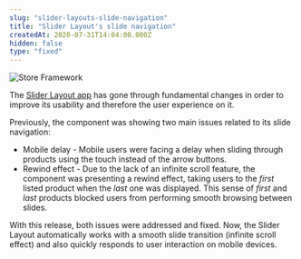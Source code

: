 ```yaml
---
slug: "slider-layouts-slide-navigation"
title: "Slider Layout's slide navigation"
createdAt: 2020-07-31T14:04:00.000Z
hidden: false
type: "fixed"
---
```


![Store Framework](https://img.shields.io/badge/-Store%20Framework-red)

The [Slider Layout app](https://vtex.io/docs/components/all/vtex.slider-layout/) has gone through fundamental changes in order to improve its usability and therefore the user experience on it.

Previously, the component was showing two main issues related to its slide navigation: 

- Mobile delay - Mobile users were facing a delay when sliding through products using the touch instead of the arrow buttons.
- Rewind effect - Due to the lack of an infinite scroll feature, the component was presenting a rewind effect, taking users to the *first* listed product when the *last* one was displayed. This sense of *first* and *last*  products blocked users from performing smooth browsing between slides.

With this release, both issues were addressed and fixed. Now, the Slider Layout automatically works with a smooth slide transition (infinite scroll effect) and also quickly responds to user interaction on mobile devices.